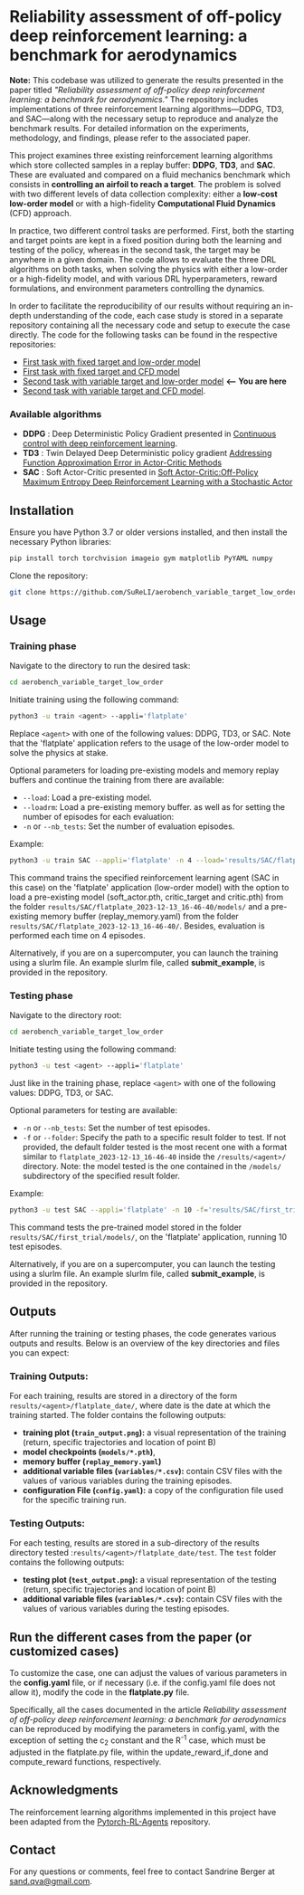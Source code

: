 # Reliability assessment of off-policy deep reinforcement learning: a benchmark for aerodynamics  


**Note:** This codebase was utilized to generate the results presented in the paper titled *"Reliability assessment of off-policy deep reinforcement learning: a benchmark for aerodynamics."* The repository includes implementations of three reinforcement learning algorithms—DDPG, TD3, and SAC—along with the necessary setup to reproduce and analyze the benchmark results. For detailed information on the experiments, methodology, and findings, please refer to the associated paper.
  
This project examines three existing reinforcement learning algorithms which store collected samples in a replay buffer: **DDPG**, **TD3**, and **SAC**. These are evaluated and compared on a fluid mechanics benchmark which consists in **controlling an airfoil to reach a target**. The problem is solved with two different levels of data collection complexity: either a **low-cost low-order model** or with a high-fidelity **Computational Fluid Dynamics** (CFD) approach.  
  
In practice, two different control tasks are performed. First, both the starting and target points are kept in a fixed position during both the learning and testing of the policy, whereas in the second task, the target may be anywhere in a given domain. The code allows to evaluate the three DRL algorithms on both tasks, when solving the physics with either a low-order or a high-fidelity model, and with various DRL hyperparameters, reward formulations, and environment parameters controlling the dynamics.  
  
In order to facilitate the reproducibility of our results without requiring an in-depth understanding of the code, each case study is stored in a separate repository containing all the necessary code and setup to execute the case directly. The code for the following tasks can be found in the respective repositories:  
- [First task with fixed target and low-order model](https://github.com/SuReLI/aerobench_fixed_target_low_order)  
- [First task with fixed target and CFD model](https://github.com/SuReLI/aerobench_fixed_target_star)  
- [Second task with variable target and low-order model](https://github.com/SuReLI/aerobench_variable_target_low_order) **<-- You are here**  
- [Second task with variable target and CFD model](https://github.com/SuReLI/aerobench_variable_target_star).  
  
  
### Available algorithms  
- **DDPG** : Deep Deterministic Policy Gradient presented in [Continuous control with deep reinforcement learning](https://arxiv.org/abs/1509.02971).  
- **TD3** : Twin Delayed Deep Deterministic policy gradient [Addressing Function Approximation Error in Actor-Critic Methods](https://arxiv.org/pdf/1802.09477.pdf)  
- **SAC** : Soft Actor-Critic presented in [Soft Actor-Critic:Off-Policy Maximum Entropy Deep Reinforcement Learning with a Stochastic Actor](https://arxiv.org/pdf/1801.01290.pdf)  
  
  
## Installation  
Ensure you have Python 3.7 or older versions installed, and then install the necessary Python libraries:  
  
```bash  
pip install torch torchvision imageio gym matplotlib PyYAML numpy  
```  
Clone the repository:  
```bash  
git clone https://github.com/SuReLI/aerobench_variable_target_low_order
```  
  
## Usage  
  
### Training phase  
Navigate to the directory to run the desired task:
```bash  
cd aerobench_variable_target_low_order
```  
Initiate training using the following command:
```bash
python3 -u train <agent> --appli='flatplate'  
```  
Replace `<agent>` with one of the following values: DDPG, TD3, or SAC. Note that the 'flatplate' application refers to the usage of the low-order model to solve the physics at stake.  
  
Optional parameters for loading pre-existing models and memory replay buffers and continue the training from there are available:  
- `--load`: Load a pre-existing model.  
- `--loadrm`: Load a pre-existing memory buffer.
as well as for setting the number of episodes for each evaluation:
- `-n` or `--nb_tests`: Set the number of evaluation episodes.
  
Example:  
```bash  
python3 -u train SAC --appli='flatplate' -n 4 --load='results/SAC/flatplate_2023-12-13_16-46-40' --loadrm='results/SAC/flatplate_2023-12-13_16-46-40'  
```  
This command trains the specified reinforcement learning agent (SAC in this case) on the 'flatplate' application (low-order model) with the option to load a pre-existing model (soft_actor.pth, critic_target and critic.pth) from the folder `results/SAC/flatplate_2023-12-13_16-46-40/models/` and a pre-existing memory buffer (replay_memory.yaml) from the folder `results/SAC/flatplate_2023-12-13_16-46-40/`. Besides, evaluation is performed each time on 4 episodes.


Alternatively, if you are on a supercomputer, you can launch the training using a slurlm file. An example slurlm file, called **submit_example**, is provided  in the repository.


  
### Testing phase
Navigate to the directory root:
```bash 
cd aerobench_variable_target_low_order
``` 
Initiate testing using the following command:
```bash
python3 -u test <agent> --appli='flatplate'
``` 
Just like in the training phase, replace `<agent>` with one of the following values: DDPG, TD3, or SAC.

Optional parameters for testing are available:

-   `-n` or `--nb_tests`: Set the number of test episodes.
-   `-f` or `--folder`: Specify the path to a specific result folder to test. If not provided, the default folder tested is the most recent one with a format similar to `flatplate_2023-12-13_16-46-40` inside the `/results/<agent>/` directory. 
Note: the model tested is the one contained in the `/models/` subdirectory of the specified result folder.

Example:
```bash
python3 -u test SAC --appli='flatplate' -n 10 -f='results/SAC/first_trial'
``` 
This command tests the pre-trained model stored in the folder `results/SAC/first_trial/models/`, on the 'flatplate' application, running 10 test episodes.


Alternatively, if you are on a supercomputer, you can launch the testing using a slurlm file. An example slurlm file, called **submit_example**, is provided  in the repository.
 

## Outputs

After running the training or testing phases, the code generates various outputs and results. Below is an overview of the key directories and files you can expect:

### Training Outputs:

For each training, results are stored in a directory of the form `results/<agent>/flatplate_date/`, where date is the date at which the training started. The folder contains the following outputs:
- **training plot (`train_output.png`):** a visual representation of the training (return, specific trajectories and location of point B)
- **model checkpoints (`models/*.pth`)**,
- **memory buffer (`replay_memory.yaml`)**
- **additional variable files (`variables/*.csv`):** contain CSV files with the values of various variables during the training episodes.
- **configuration File (`config.yaml`):** a copy of the configuration file used for the specific training run.

### Testing Outputs:

For each testing, results are stored in a sub-directory of the results directory tested :`results/<agent>/flatplate_date/test`. The `test` folder contains the following outputs:

- **testing plot (`test_output.png`):** a visual representation of the testing (return, specific trajectories and location of point B)
- **additional variable files (`variables/*.csv`):** contain CSV files with the values of various variables during the testing episodes.


  
## Run the different cases from the paper (or customized cases)

To customize the case, one can adjust the values of various parameters in the **config.yaml** file, or if necessary (i.e. if the config.yaml file does not allow it), modify the code in the **flatplate.py** file.

Specifically, all the cases documented in the article *Reliability assessment of off-policy deep reinforcement learning: a benchmark for aerodynamics* can be reproduced by modifying the parameters in config.yaml, with the exception of setting the c<sub>2</sub> constant and the R<sup>-1</sup> case, which must be adjusted in the flatplate.py file, within the update_reward_if_done and compute_reward functions, respectively.
  
  
## Acknowledgments  
  
The reinforcement learning algorithms implemented in this project have been adapted from the [Pytorch-RL-Agents](https://github.com/SuReLI/Pytorch-RL-Agents) repository.  
  
## Contact  
For any questions or comments, feel free to contact Sandrine Berger at [sand.qva@gmail.com](mailto:sand.qva@gmail.com).
